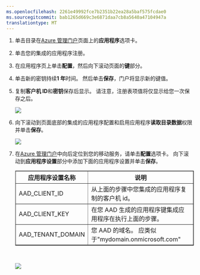 ```yaml
---
ms.openlocfilehash: 2261e49992fce7b2351b22ea28a5baf575fcdae0
ms.sourcegitcommit: bab1265d669c3e6871daa7cb8a5640a47104947a
translationtype: MT
---
```

1. 单击目录在[Azure 管理门户](https://manage.windowsazure.com/)页面上的**应用程序**选项卡。
  
2. 单击您的集成的应用程序注册。

3. 在应用程序页上单击**配置**，然后向下滚动页面的**键**部分。 
4. 单击新的密钥持续**1 年**时间。 然后单击**保存**，门户将显示新的键值。
5. 复制**客户机 ID**和**密钥**保存后显示。 请注意，注册表项值将仅显示给您一次保存之后。 

    ![](./media/mobile-services-generate-aad-app-registration-access-key/client-id-and-key.png)

6. 向下滚动到页面底部的集成的应用程序配置和启用应用程序**读取目录数据**权限并单击**保存**。

    ![](./media/mobile-services-generate-aad-app-registration-access-key/app-perms.png)


7. 在[Azure 管理门户](https://manage.windowsazure.com/)中向后定位到您的移动服务，请单击**配置**选项卡。 向下滚动到**应用程序设置**部分中添加下面的应用程序设置并单击**保存**。 

    <table border="1">
    <tr>
    <th>应用程序设置名称</th><th>说明</th>
    </tr>
    <tr>
    <td>AAD_CLIENT_ID</td><td>从上面的步骤中您集成的应用程序复制的客户机 id。</td>
    </tr>
    <tr>
    <td>AAD_CLIENT_KEY</td><td>在您 AAD 生成的应用程序键集成应用程序在执行上面的步骤。</td>
    </tr>
    <tr>
    <td>AAD_TENANT_DOMAIN</td><td>您 AAD 的域名。 应类似于"mydomain.onmicrosoft.com"</td>
    </tr>
    </table><br/>

 
    ![](./media/mobile-services-generate-aad-app-registration-access-key/aad-app-settings.png)
  
